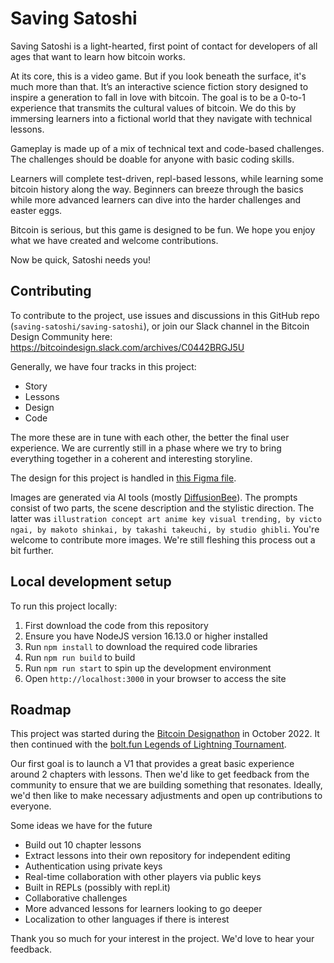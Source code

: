 # Saving Satoshi

Saving Satoshi is a light-hearted, first point of contact for developers of all ages that want to learn how bitcoin works.

At its core, this is a video game. But if you look beneath the surface, it's much more than that. It’s an interactive science fiction story designed to inspire a generation to fall in love with bitcoin. The goal is to be a 0-to-1 experience that transmits the cultural values of bitcoin. We do this by immersing learners into a fictional world that they navigate with technical lessons.

Gameplay is made up of a mix of technical text and code-based challenges. The challenges should be doable for anyone with basic coding skills.

Learners will complete test-driven, repl-based lessons, while learning some bitcoin history along the way. Beginners can breeze through the basics while more advanced learners can dive into the harder challenges and easter eggs.

Bitcoin is serious, but this game is designed to be fun. We hope you enjoy what we have created and welcome contributions.

Now be quick, Satoshi needs you!

## Contributing

To contribute to the project, use issues and discussions in this GitHub repo (`saving-satoshi/saving-satoshi`), or join our Slack channel in the Bitcoin Design Community here:
https://bitcoindesign.slack.com/archives/C0442BRGJ5U

Generally, we have four tracks in this project:

- Story
- Lessons
- Design
- Code

The more these are in tune with each other, the better the final user experience. We are currently still in a phase where we try to bring everything together in a coherent and interesting storyline.

The design for this project is handled in [this Figma file](https://www.figma.com/file/LqjK3Tpvd9KJ4buFArCJBQ/Saving-Satoshi?node-id=0%3A1&t=HMELTIqCz6Nh68LI-1).

Images are generated via AI tools (mostly [DiffusionBee](https://diffusionbee.com)). The prompts consist of two parts, the scene description and the stylistic direction. The latter was `illustration concept art anime key visual trending, by victo ngai, by makoto shinkai, by takashi takeuchi, by studio ghibli`. You're welcome to contribute more images. We're still fleshing this process out a bit further.

## Local development setup

To run this project locally:

1. First download the code from this repository
2. Ensure you have NodeJS version 16.13.0 or higher installed
3. Run `npm install` to download the required code libraries
4. Run `npm run build` to build
5. Run `npm run start` to spin up the development environment
6. Open `http://localhost:3000` in your browser to access the site

## Roadmap

This project was started during the [Bitcoin Designathon](http://event.bitcoin.design) in October 2022. It then continued with the [bolt.fun Legends of Lightning Tournament](https://makers.bolt.fun/project/saving-satoshi).

Our first goal is to launch a V1 that provides a great basic experience around 2 chapters with lessons. Then we'd like to get feedback from the community to ensure that we are building something that resonates. Ideally, we'd then like to make necessary adjustments and open up contributions to everyone.

Some ideas we have for the future

- Build out 10 chapter lessons
- Extract lessons into their own repository for independent editing
- Authentication using private keys
- Real-time collaboration with other players via public keys
- Built in REPLs (possibly with repl.it)
- Collaborative challenges
- More advanced lessons for learners looking to go deeper
- Localization to other languages if there is interest

Thank you so much for your interest in the project. We'd love to hear your feedback.
